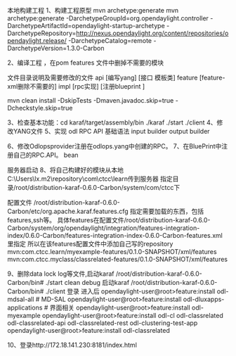 本地构建工程
1、构建工程原型 mvn archetype:generate
mvn archetype:generate -DarchetypeGroupId=org.opendaylight.controller -DarchetypeArtifactId=opendaylight-startup-archetype -DarchetypeRepository=http://nexus.opendaylight.org/content/repositories/opendaylight.release/ -DarchetypeCatalog=remote -DarchetypeVersion=1.3.0-Carbon

2、编译工程 ，在pom features 文件中删掉不需要的模块

文件目录说明及需要修改的文件
api          [编写yang]  [接口 模板类]
feature      [feature-xml删除不需要的]
impl         [rpc实现]  [注册blueprint <bean rpc-impl>]

mvn clean install -DskipTests -Dmaven.javadoc.skip=true -Dcheckstyle.skip=true

3、检查基本功能：cd karaf/target/assembly/bin    ./karaf ./start ./client
4、修改YANG文件
5、实现 odl RPC API
基础语法
input builder output builder

6、修改Odlopsprovider注册在odlops.yang中创建的RPC。
7、在BluePrint中注册自己的RPC.API。  bean 


服务器启动
8、将自己构建好的模块从本地C:\Users\lx\.m2\repository\com\ctcc\learn传到服务器
指定目录/root/distribution-karaf-0.6.0-Carbon/system/com/ctcc下

配置文件 /root/distribution-karaf-0.6.0-Carbon/etc/org.apache.karaf.features.cfg 指定需要加载的东西，包括features,ssh等。
具体features在配置文件/root/distribution-karaf-0.6.0-Carbon/system/org/opendaylight/integration/features-integration-index/0.6.0-Carbon/features-integration-index-0.6.0-Carbon-features.xml 里指定
所以在该features配置文件中添加自己写的repository
<repository>mvn:com.ctcc.learn/myexample-features/0.1.0-SNAPSHOT/xml/features</repository>
<repository>mvn:com.ctcc.myclass/classrelated-features/0.1.0-SNAPSHOT/xml/features</repository>


9、删除data lock log等文件,启动karaf
/root/distribution-karaf-0.6.0-Carbon/bin#   ./start   clean  debug    启动karaf
/root/distribution-karaf-0.6.0-Carbon/bin#   ./client  登录
进入后
opendaylight-user@root>feature:install odl-mdsal-all               # MD-SAL
opendaylight-user@root>feature:install odl-dluxapps-applications   # 界面相关
opendaylight-user@root>feature:install odl-myexample
opendaylight-user@root>feature:install odl-cl
odl-classrelated          odl-classrelated-api      odl-classrelated-rest     odl-clustering-test-app      
opendaylight-user@root>feature:install odl-classrelated

10、登录http://172.18.141.230:8181/index.html
